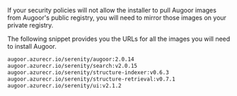 
If your security policies will not allow the installer to pull Augoor images from Augoor's public registry, you will need to mirror those images on your private registry.

The following snippet provides you the URLs for all the images you will need to install Augoor.

``` bash
augoor.azurecr.io/serenity/augoor:2.0.14
augoor.azurecr.io/serenity/search:v2.0.15
augoor.azurecr.io/serenity/structure-indexer:v0.6.3
augoor.azurecr.io/serenity/structure-retrieval:v0.7.1
augoor.azurecr.io/serenity/ui:v2.1.2
```